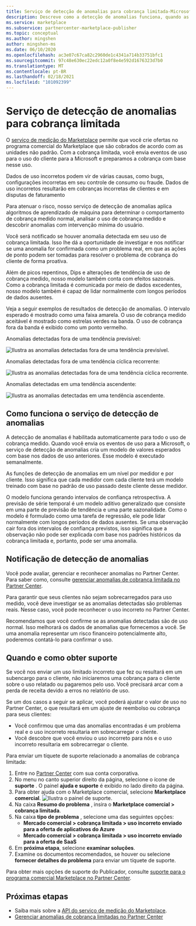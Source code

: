 ```yaml
---
title: Serviço de detecção de anomalias para cobrança limitada-Microsoft Azure Marketplace
description: Descreve como a detecção de anomalias funciona, quando as notificações são enviadas e o que fazer com elas e opções de suporte.
ms.service: marketplace
ms.subservice: partnercenter-marketplace-publisher
ms.topic: conceptual
ms.author: mingshen
author: mingshen-ms
ms.date: 06/10/2020
ms.openlocfilehash: ac3e07c67ca82c2960de1c4341a714b33751bfc1
ms.sourcegitcommit: 97c48e630ec22edc12a0f8e4e592d1676323d7b0
ms.translationtype: MT
ms.contentlocale: pt-BR
ms.lasthandoff: 02/18/2021
ms.locfileid: "101092399"
---
```

# <a name="anomaly-detection-service-for-metered-billing"></a>Serviço de detecção de anomalias para cobrança limitada

O [serviço de medição do Marketplace](marketplace-metering-service-apis-faq.md) permite que você crie ofertas no programa comercial do Marketplace que são cobrados de acordo com as unidades não padrão. Com a cobrança limitada, você envia eventos de uso para o uso do cliente para a Microsoft e preparamos a cobrança com base nesse uso.

Dados de uso incorretos podem vir de várias causas, como bugs, configurações incorretas em seu controle de consumo ou fraude. Dados de uso incorretos resultarão em cobranças incorretas de clientes e em disputas de faturamento

Para atenuar o risco, nosso serviço de detecção de anomalias aplica algoritmos de aprendizado de máquina para determinar o comportamento de cobrança medido normal, analisar o uso de cobrança medido e descobrir anomalias com intervenção mínima do usuário.

Você será notificado se houver anomalia detectada em seu uso de cobrança limitada. Isso lhe dá a oportunidade de investigar e nos notificar se uma anomalia for confirmada como um problema real, em que as ações de ponto podem ser tomadas para resolver o problema de cobrança do cliente de forma proativa.

Além de picos repentinos, Dips e alterações de tendência de uso de cobrança medido, nosso modelo também conta com efeitos sazonais. Como a cobrança limitada é comunicada por meio de dados excedentes, nosso modelo também é capaz de lidar normalmente com longos períodos de dados ausentes.

Veja a seguir exemplos de resultados de detecção de anomalias. O intervalo esperado é mostrado como uma faixa amarela. O uso de cobrança medido aceitável é mostrado como estrelas verdes na banda. O uso de cobrança fora da banda é exibido como um ponto vermelho.  

Anomalias detectadas fora de uma tendência previsível:

![Ilustra as anomalias detectadas fora de uma tendência previsível.](media/anomaly-1.png)

Anomalias detectadas fora de uma tendência cíclica recorrente:

![Ilustra as anomalias detectadas fora de uma tendência cíclica recorrente.](media/anomaly-2.png)

Anomalias detectadas em uma tendência ascendente:

![Ilustra as anomalias detectadas em uma tendência ascendente.](media/anomaly-3.png)

## <a name="how-anomaly-detection-service-works"></a>Como funciona o serviço de detecção de anomalias

A detecção de anomalias é habilitada automaticamente para todo o uso de cobrança medido. Quando você envia os eventos de uso para a Microsoft, o serviço de detecção de anomalias cria um modelo de valores esperados com base nos dados de uso anteriores. Esse modelo é executado semanalmente.

As funções de detecção de anomalias em um nível por medidor e por cliente. Isso significa que cada medidor com cada cliente terá um modelo treinado com base no padrão de uso passado deste cliente desse medidor.

O modelo funciona gerando intervalos de confiança retrospectiva. A previsão de série temporal é um modelo aditivo generalizado que consiste em uma parte de previsão de tendência e uma parte sazonalidade. Como o modelo é formulado como uma tarefa de regressão, ele pode lidar normalmente com longos períodos de dados ausentes. Se uma observação cair fora dos intervalos de confiança previstos, isso significa que a observação não pode ser explicada com base nos padrões históricos da cobrança limitada e, portanto, pode ser uma anomalia.

## <a name="anomaly-detection-notification"></a>Notificação de detecção de anomalias

Você pode avaliar, gerenciar e reconhecer anomalias no Partner Center. Para saber como, consulte [gerenciar anomalias de cobrança limitada no Partner Center](../anomaly-detection.md).

Para garantir que seus clientes não sejam sobrecarregados para uso medido, você deve investigar se as anomalias detectadas são problemas reais. Nesse caso, você pode reconhecer o uso incorreto no Partner Center.

Recomendamos que você confirme se as anomalias detectadas são de uso normal. Isso melhorará os dados de anomalias que fornecemos a você. Se uma anomalia representar um risco financeiro potencialmente alto, poderemos contatá-lo para confirmar o uso.

## <a name="when-and-how-to-get-support"></a>Quando e como obter suporte

Se você nos enviar um uso limitado incorreto que fez ou resultará em um subencargo para o cliente, não iniciaremos uma cobrança para o cliente sobre o uso relatado ou pagaremos pelo uso. Você precisará arcar com a perda de receita devido a erros no relatório de uso.

Se um dos casos a seguir se aplicar, você poderá ajustar o valor de uso no Partner Center, o que resultará em um ajuste de reembolso ou cobrança para seus clientes:

- Você confirmou que uma das anomalias encontradas é um problema real e o uso incorreto resultaria em sobrecarregar o cliente.
- Você descobre que você enviou o uso incorreto para nós e o uso incorreto resultaria em sobrecarregar o cliente.

Para enviar um tíquete de suporte relacionado a anomalias de cobrança limitada:

1. Entre no [Partner Center](https://partner.microsoft.com/dashboard/commercial-marketplace/overview) com sua conta corporativa.
1. No menu no canto superior direito da página, selecione o ícone de **suporte** . O painel **ajuda e suporte** é exibido no lado direito da página.
1. Para obter ajuda com o Marketplace comercial, selecione **Marketplace comercial**.
   ![Ilustra o painel de suporte.](../media/support/commercial-marketplace-support-pane.png)
1. Na caixa **Resumo do problema** , insira o **Marketplace comercial > cobrança limitada**.
1. Na caixa **tipo de problema** , selecione uma das seguintes opções:
    - **Mercado comercial > cobrança limitada > uso incorreto enviado para a oferta de aplicativos do Azure**
    - **Mercado comercial > cobrança limitada > uso incorreto enviado para a oferta de SaaS**
1. Em **próxima etapa**, selecione **examinar soluções**.
1. Examine os documentos recomendados, se houver ou selecione **fornecer detalhes do problema** para enviar um tíquete de suporte.

Para obter mais opções de suporte do Publicador, consulte [suporte para o programa comercial Marketplace no Partner Center](../support.md).

## <a name="next-steps"></a>Próximas etapas

- Saiba mais sobre a [API do serviço de medição do Marketplace](marketplace-metering-service-apis.md).
- [Gerenciar anomalias de cobrança limitadas no Partner Center](../anomaly-detection.md)
